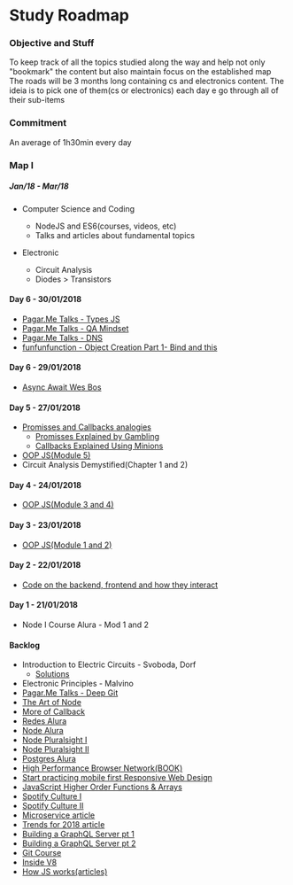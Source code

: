 # Study Roadmap

### Objective and Stuff
To keep track of all the topics studied along the way and help not only "bookmark" the content but also maintain focus on the established map</br>
The roads will be 3 months long containing cs and electronics content. The ideia is to pick one of them(cs or electronics) each day e go through all of their sub-items

### Commitment
An average of 1h30min every day

### Map I 
##### *Jan/18 - Mar/18*

* Computer Science and Coding
    * NodeJS and ES6(courses, videos, etc)
    * Talks and articles about fundamental topics

* Electronic
    * Circuit Analysis
    * Diodes > Transistors
    
#### Day 6 - 30/01/2018
* [Pagar.Me Talks - Types JS](https://www.youtube.com/watch?v=U-TG7iEZzVI)
* [Pagar.Me Talks - QA Mindset](https://www.youtube.com/watch?v=BFTAryFSNr0)
* [Pagar.Me Talks - DNS](https://www.youtube.com/watch?v=29SMsd_rwP4)
* [funfunfunction - Object Creation Part 1- Bind and this](https://www.youtube.com/watch?v=GhbhD1HR5vk)

#### Day 6 - 29/01/2018
* [Async Await Wes Bos](https://www.youtube.com/watch?v=9YkUCxvaLEk)

#### Day 5 - 27/01/2018
* [Promisses and Callbacks analogies](http://www.codeanalogies.com/)
   - [Promisses Explained by Gambling](https://medium.freecodecamp.org/javascript-promises-explained-by-gambling-at-a-casino-28ad4c5b2573)
   - [Callbacks Explained Using Minions](https://medium.freecodecamp.org/javascript-callbacks-explained-using-minions-da272f4d9bcd)
* [OOP JS(Module 5)](https://app.pluralsight.com/library/courses/javascript-es6-object-oriented-programming/table-of-contents)
* Circuit Analysis Demystified(Chapter 1 and 2)

#### Day 4 - 24/01/2018
* [OOP JS(Module 3 and 4)](https://app.pluralsight.com/library/courses/javascript-es6-object-oriented-programming/table-of-contents)

#### Day 3 - 23/01/2018
* [OOP JS(Module 1 and 2)](https://app.pluralsight.com/library/courses/javascript-es6-object-oriented-programming/table-of-contents)

#### Day 2 - 22/01/2018
* [Code on the backend, frontend and how they interact](https://hackernoon.com/in-simple-terms-backend-code-frontend-code-and-how-they-interact-2485c5a1bbd2)

#### Day 1 - 21/01/2018
* Node I Course Alura - Mod 1 and 2




#### Backlog
* Introduction to Electric Circuits - Svoboda, Dorf
   - [Solutions](http://www.chegg.com/homework-help/introduction-to-electric-circuits-9th-edition-chapter-1.dp-solutions-9781118477502)
* Electronic Principles - Malvino
* [Pagar.Me Talks - Deep Git](https://www.youtube.com/watch?v=H2j7e81J798)
* [The Art of Node](https://github.com/maxogden/art-of-node)
* [More of Callback](http://javascriptissexy.com/understand-javascript-callback-functions-and-use-them/)
* [Redes Alura](https://cursos.alura.com.br/career/infraestrutra-de-redes)
* [Node Alura](https://cursos.alura.com.br/career/node-js)
* [Node Pluralsight I](https://app.pluralsight.com/library/courses/nodejs-express-web-applications)
* [Node Pluralsight II](https://app.pluralsight.com/library/courses/node-js-express-rest-web-services)
* [Postgres Alura](https://cursos.alura.com.br/course/introducao-a-banco-de-dados-e-sql-com-postgre)
* [High Performance Browser Network(BOOK)](https://hpbn.co/)
* [Start practicing mobile first Responsive Web Design](https://blog.yipl.com.np/frontend-quicktips-6-start-practicing-mobile-first-responsive-web-design-2fa148ab24c5)
* [JavaScript Higher Order Functions & Arrays](https://www.youtube.com/watch?v=rRgD1yVwIvE)
* [Spotify Culture I](https://www.youtube.com/watch?v=4GK1NDTWbkY)
* [Spotify Culture II](https://www.youtube.com/watch?v=rzoyryY2STQ)
* [Microservice article](https://hackernoon.com/monolith-vs-microservice-vs-serverless-the-real-winner-the-developer-8aae6042fb48)
* [Trends for 2018 article](https://hackernoon.com/5-technology-trends-to-learn-in-2018-if-you-want-a-great-career-caf2e2318ab)
* [Building a GraphQL Server pt 1](https://www.youtube.com/watch?v=PEcJxkylcRM&index=1&list=PLillGF-RfqbYZty73_PHBqKRDnv7ikh68)
* [Building a GraphQL Server pt 2](https://www.youtube.com/watch?v=qqzIA1BQ_ys&list=PLillGF-RfqbYZty73_PHBqKRDnv7ikh68&index=2)
* [Git Course](https://www.udemy.com/git-e-github-para-iniciantes/learn/v4/)
* [Inside V8](https://blog.sessionstack.com/how-javascript-works-inside-the-v8-engine-5-tips-on-how-to-write-optimized-code-ac089e62b12e)
* [How JS works(articles)](https://blog.sessionstack.com/@zlatkov)

